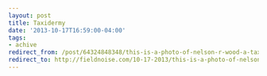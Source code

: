 ```yaml
---
layout: post 
title: Taxidermy
date: '2013-10-17T16:59:00-04:00' 
tags: 
- achive 
redirect_from: /post/64324848348/this-is-a-photo-of-nelson-r-wood-a-taxidermist/
redirect_to: http://fieldnoise.com/10-17-2013/this-is-a-photo-of-nelson-r-wood-a-taxidermist.html
---
```



